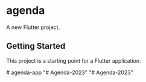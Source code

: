 # agenda

A new Flutter project.

## Getting Started

This project is a starting point for a Flutter application.

#   a g e n d a - a p p 
 
 
"# Agenda-2023" 
"# Agenda-2023" 
